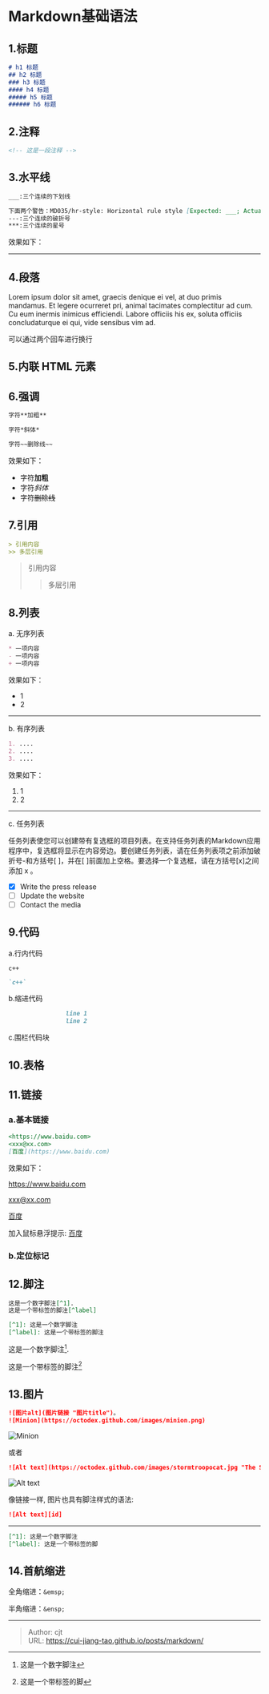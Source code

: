 # Markdown基础语法


## 1.标题

```md
# h1 标题
## h2 标题
### h3 标题
#### h4 标题
##### h5 标题
###### h6 标题
```

## 2.注释

```md
<!-- 这是一段注释 -->
```

## 3.水平线

``` md
___:三个连续的下划线

下面两个警告：MD035/hr-style: Horizontal rule style [Expected: ___; Actual: ---]markdownlintMD035
---:三个连续的破折号
***:三个连续的星号
```

效果如下：
___

## 4.段落

Lorem ipsum dolor sit amet, graecis denique ei vel, at duo primis mandamus. Et legere ocurreret pri,
animal tacimates complectitur ad cum. Cu eum inermis inimicus efficiendi. Labore officiis his ex,
soluta officiis concludaturque ei qui, vide sensibus vim ad.

可以通过两个回车进行换行

## 5.内联 HTML 元素

## 6.强调

```md
字符**加粗**

字符*斜体*

字符~~删除线~~
```

效果如下：

* 字符**加粗**
* 字符*斜体*
* 字符~~删除线~~

## 7.引用

```md
> 引用内容
>> 多层引用
```

> 引用内容
>> 多层引用

## 8.列表

a. 无序列表

```md
* 一项内容
- 一项内容
+ 一项内容
```

效果如下：

* 1
* 2

___

b. 有序列表

```md
1. ....
2. ....
3. ....
```

效果如下：

1. 1
2. 2

___

c. 任务列表

任务列表使您可以创建带有复选框的项目列表。在支持任务列表的Markdown应用程序中，复选框将显示在内容旁边。要创建任务列表，请在任务列表项之前添加破折号-和方括号[ ]，并在[ ]前面加上空格。要选择一个复选框，请在方括号[x]之间添加 x 。

- [x] Write the press release
- [ ] Update the website
- [ ] Contact the media

## 9.代码

a.行内代码

`c++`

```md
`c++`
```

b.缩进代码

```md
                line 1
                line 2
```

c.围栏代码块

## 10.表格

## 11.链接

### a.基本链接

```md
<https://www.baidu.com>
<xxx@xx.com>
[百度](https://www.baidu.com)
```

效果如下：

<https://www.baidu.com>

<xxx@xx.com>

[百度](https://www.baidu.com/)

加入鼠标悬浮提示: 
[百度](<https://www.baidu.com/> "百度一下")

### b.定位标记

## 12.脚注

```md
这是一个数字脚注[^1].
这是一个带标签的脚注[^label]

[^1]: 这是一个数字脚注
[^label]: 这是一个带标签的脚注
```

这是一个数字脚注[^1].

这是一个带标签的脚注[^label]

## 13.图片

```md
![图片alt](图片链接 "图片title")。
![Minion](https://octodex.github.com/images/minion.png)
```

![Minion](https://octodex.github.com/images/minion.png)

或者

```md
![Alt text](https://octodex.github.com/images/stormtroopocat.jpg "The Stormtroopocat")
```

![Alt text](https://octodex.github.com/images/stormtroopocat.jpg "The Stormtroopocat")

像链接一样, 图片也具有脚注样式的语法:

```md
![Alt text][id]
```

[id]:https://octodex.github.com/images/dojocat.jpg  "The Dojocat"

___

```md
[^1]: 这是一个数字脚注
[^label]: 这是一个带标签的脚
```

[^1]: 这是一个数字脚注
[^label]: 这是一个带标签的脚

## 14.首航缩进

全角缩进：`&emsp;`

半角缩进：`&ensp;`


---

> Author: cjt  
> URL: https://cui-jiang-tao.github.io/posts/markdown/  


